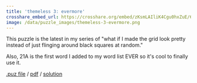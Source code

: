 ```yaml
---
title: 'themeless 3: evermore'
crosshare_embed_url: https://crosshare.org/embed/zKsmLAIliK4Cgu0hxZuE/6GZEUgttSaMcNGI8CIiXptC8S1E3
image: /data/puzzle_images/themeless-3-evermore.png
---
```


This puzzle is the latest in my series of "what if I made the grid look pretty instead of just flinging around black squares at random."

Also, 21A is the first word I added to my word list EVER so it's cool to finally use it.

<div class="body">
  <a href="../data/puz_files/themeless-3-evermore.puz" download>.puz file</a> / <a href="../data/pdfs/themeless-3-evermore.pdf" download>pdf</a> / <a href="../data/solutions/themeless-3-evermore.png" download>solution</a>
</div>